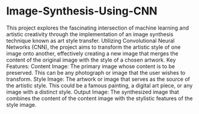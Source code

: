 # Image-Synthesis-Using-CNN
This project explores the fascinating intersection of machine learning and artistic creativity through the implementation of an image synthesis technique known as art style transfer. Utilizing Convolutional Neural Networks (CNN), the project aims to transform the artistic style of one image onto another, effectively creating a new image that merges the content of the original image with the style of a chosen artwork.
Key Features:
Content Image: The primary image whose content is to be preserved. This can be any photograph or image that the user wishes to transform.
Style Image: The artwork or image that serves as the source of the artistic style. This could be a famous painting, a digital art piece, or any image with a distinct style.
Output Image: The synthesized image that combines the content of the content image with the stylistic features of the style image.
